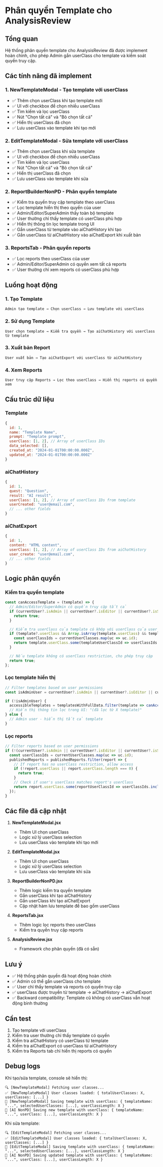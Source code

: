 # Phân quyền Template cho AnalysisReview

## Tổng quan
Hệ thống phân quyền template cho AnalysisReview đã được implement hoàn chỉnh, cho phép Admin gắn userClass cho template và kiểm soát quyền truy cập.

## Các tính năng đã implement

### 1. NewTemplateModal - Tạo template với userClass
- ✅ Thêm chọn userClass khi tạo template mới
- ✅ UI với checkbox để chọn nhiều userClass
- ✅ Tìm kiếm và lọc userClass
- ✅ Nút "Chọn tất cả" và "Bỏ chọn tất cả"
- ✅ Hiển thị userClass đã chọn
- ✅ Lưu userClass vào template khi tạo mới

### 2. EditTemplateModal - Sửa template với userClass
- ✅ Thêm chọn userClass khi sửa template
- ✅ UI với checkbox để chọn nhiều userClass
- ✅ Tìm kiếm và lọc userClass
- ✅ Nút "Chọn tất cả" và "Bỏ chọn tất cả"
- ✅ Hiển thị userClass đã chọn
- ✅ Lưu userClass vào template khi sửa

### 2. ReportBuilderNonPD - Phân quyền template
- ✅ Kiểm tra quyền truy cập template theo userClass
- ✅ Lọc template hiển thị theo quyền của user
- ✅ Admin/Editor/SuperAdmin thấy toàn bộ template
- ✅ User thường chỉ thấy template có userClass phù hợp
- ✅ Hiển thị thông tin lọc template trong UI
- ✅ Gắn userClass từ template vào aiChatHistory khi tạo
- ✅ Gắn userClass từ aiChatHistory vào aiChatExport khi xuất bản

### 3. ReportsTab - Phân quyền reports
- ✅ Lọc reports theo userClass của user
- ✅ Admin/Editor/SuperAdmin có quyền xem tất cả reports
- ✅ User thường chỉ xem reports có userClass phù hợp

## Luồng hoạt động

### 1. Tạo Template
```
Admin tạo template → Chọn userClass → Lưu template với userClass
```

### 2. Sử dụng Template
```
User chọn template → Kiểm tra quyền → Tạo aiChatHistory với userClass từ template
```

### 3. Xuất bản Report
```
User xuất bản → Tạo aiChatExport với userClass từ aiChatHistory
```

### 4. Xem Reports
```
User truy cập Reports → Lọc theo userClass → Hiển thị reports có quyền xem
```

## Cấu trúc dữ liệu

### Template
```javascript
{
  id: 1,
  name: "Template Name",
  prompt: "Template prompt",
  userClass: [1, 2], // Array of userClass IDs
  data_selected: [],
  created_at: "2024-01-01T00:00:00.000Z",
  updated_at: "2024-01-01T00:00:00.000Z"
}
```

### aiChatHistory
```javascript
{
  id: 1,
  quest: "Question",
  result: "AI result",
  userClass: [1, 2], // Array of userClass IDs from template
  userCreated: "user@email.com",
  // ... other fields
}
```

### aiChatExport
```javascript
{
  id: 1,
  content: "HTML content",
  userClass: [1, 2], // Array of userClass IDs from aiChatHistory
  user_create: "user@email.com",
  // ... other fields
}
```

## Logic phân quyền

### Kiểm tra quyền template
```javascript
const canAccessTemplate = (template) => {
  // Admin/Editor/SuperAdmin có quyền truy cập tất cả
  if (currentUser?.isAdmin || currentUser?.isEditor || currentUser?.isSuperAdmin) {
    return true;
  }

  // Kiểm tra userClass của template có khớp với userClass của user không
  if (template?.userClass && Array.isArray(template.userClass) && template.userClass.length > 0) {
    const userClassIds = currentUserClasses.map(uc => uc.id);
    return template.userClass.some(templateUserClassId => userClassIds.includes(templateUserClassId));
  }

  // Nếu template không có userClass restriction, cho phép truy cập
  return true;
};
```

### Lọc template hiển thị
```javascript
// Filter templates based on user permissions
const isAdminUser = currentUser?.isAdmin || currentUser?.isEditor || currentUser?.isSuperAdmin;

if (!isAdminUser) {
  accessibleTemplates = templatesWithFullData.filter(template => canAccessTemplate(template));
  // Hiển thị thông tin lọc trong UI: "(đã lọc từ X template)"
} else {
  // Admin user - hiển thị tất cả template
}
```

### Lọc reports
```javascript
// Filter reports based on user permissions
if (!(currentUser?.isAdmin || currentUser?.isEditor || currentUser?.isSuperAdmin)) {
  const userClassIds = currentUserClasses.map(uc => uc.id);
  publishedReports = publishedReports.filter(report => {
    // If report has no userClass restriction, allow access
    if (!report.userClass || report.userClass.length === 0) {
      return true;
    }
    // Check if user's userClass matches report's userClass
    return report.userClass.some(reportUserClassId => userClassIds.includes(reportUserClassId));
  });
}
```

## Các file đã cập nhật

1. **NewTemplateModal.jsx**
   - Thêm UI chọn userClass
   - Logic xử lý userClass selection
   - Lưu userClass vào template khi tạo mới

2. **EditTemplateModal.jsx**
   - Thêm UI chọn userClass
   - Logic xử lý userClass selection
   - Lưu userClass vào template khi sửa

3. **ReportBuilderNonPD.jsx**
   - Thêm logic kiểm tra quyền template
   - Gắn userClass khi tạo aiChatHistory
   - Gắn userClass khi tạo aiChatExport
   - Cập nhật hàm lưu template để bao gồm userClass

4. **ReportsTab.jsx**
   - Thêm logic lọc reports theo userClass
   - Kiểm tra quyền truy cập reports

5. **AnalysisReview.jsx**
   - Framework cho phân quyền (đã có sẵn)

## Lưu ý

- ✅ Hệ thống phân quyền đã hoạt động hoàn chỉnh
- ✅ Admin có thể gắn userClass cho template
- ✅ User chỉ thấy template và reports có quyền truy cập
- ✅ userClass được truyền từ template → aiChatHistory → aiChatExport
- ✅ Backward compatibility: Template cũ không có userClass vẫn hoạt động bình thường

## Cần test

1. Tạo template với userClass
2. Kiểm tra user thường chỉ thấy template có quyền
3. Kiểm tra aiChatHistory có userClass từ template
4. Kiểm tra aiChatExport có userClass từ aiChatHistory
5. Kiểm tra Reports tab chỉ hiển thị reports có quyền

## Debug logs

Khi tạo/sửa template, console sẽ hiển thị:
```
🔍 [NewTemplateModal] Fetching user classes...
✅ [NewTemplateModal] User classes loaded: { totalUserClasses: X, userClasses: [...] }
💾 [NewTemplateModal] Saving template with userClass: { templateName: "...", selectedUserClasses: [...], userClassLength: X }
💾 [AI NonPD] Saving new template with userClass: { templateName: "...", userClass: [...], userClassLength: X }
```

Khi sửa template:
```
🔍 [EditTemplateModal] Fetching user classes...
✅ [EditTemplateModal] User classes loaded: { totalUserClasses: X, userClasses: [...] }
💾 [EditTemplateModal] Saving template with userClass: { templateName: "...", selectedUserClasses: [...], userClassLength: X }
💾 [AI NonPD] Saving updated template with userClass: { templateName: "...", userClass: [...], userClassLength: X }
``` 